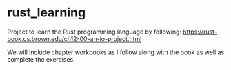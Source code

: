 # rust_learning
Project to learn the Rust programming language by following: https://rust-book.cs.brown.edu/ch12-00-an-io-project.html

We will include chapter workbooks as I follow along with the book as well as complete the exercises.
